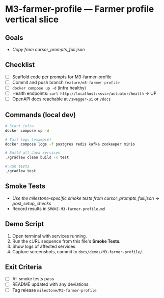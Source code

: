 # M3-farmer-profile — Farmer profile vertical slice

## Goals
- _Copy from cursor_prompts_full.json_

## Checklist
- [ ] Scaffold code per prompts for M3-farmer-profile
- [ ] Commit and push branch `feature/m3-farmer-profile`
- [ ] `docker compose up -d` (infra healthy)
- [ ] Health endpoints: `curl http://localhost:<svc>/actuator/health` → UP
- [ ] OpenAPI docs reachable at `/swagger-ui` or `/docs`

## Commands (local dev)
```bash
# Start infra
docker compose up -d

# Tail logs (example)
docker compose logs -f postgres redis kafka zookeeper minio

# Build all Java services
./gradlew clean build -x test

# Run tests
./gradlew test
```

## Smoke Tests
- _Use the milestone-specific smoke tests from cursor_prompts_full.json → post_setup_checks_
- Record results in `SMOKE-M3-farmer-profile.md`

## Demo Script
1) Open terminal with services running.
2) Run the cURL sequence from this file's **Smoke Tests**.
3) Show logs of affected services.
4) Capture screenshots, commit to `docs/demos/M3-farmer-profile/`.

## Exit Criteria
- [ ] All smoke tests pass
- [ ] README updated with any deviations
- [ ] Tag release `milestone/M3-farmer-profile`
